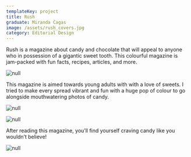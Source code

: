 ```yaml
---
templateKey: project
title: Rush
graduate: Miranda Cagas
image: /assets/rush_covers.jpg
category: Editorial Design
---
```

Rush is a magazine about candy and chocolate that will appeal to anyone who in possession of a gigantic sweet tooth. This colourful magazine is jam-packed with fun facts, recipes, articles, and more. 

![null](/assets/rush1.jpg)

This magazine is aimed towards young adults with with a love of sweets. I tried to make every spread vibrant and fun with a huge pop of colour to go alongside mouthwatering photos of candy.

![null](/assets/rush3.jpg)

![null](/assets/rush2.jpg)

After reading this magazine, you’ll find yourself craving candy like you wouldn’t believe!

![null](/assets/rush4.jpg)
